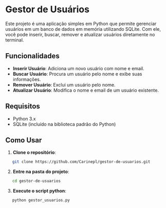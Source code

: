 # Gestor de Usuários

Este projeto é uma aplicação simples em Python que permite gerenciar usuários em um banco de dados em memória utilizando SQLite. Com ele, você pode inserir, buscar, remover e atualizar usuários diretamente no terminal.

## Funcionalidades

- **Inserir Usuário**: Adiciona um novo usuário com nome e email.
- **Buscar Usuário**: Procura um usuário pelo nome e exibe suas informações.
- **Remover Usuário**: Exclui um usuário pelo nome.
- **Atualizar Usuário**: Modifica o nome e email de um usuário existente.

## Requisitos

- Python 3.x
- SQLite (incluído na biblioteca padrão do Python)

## Como Usar

1. **Clone o repositório**:
```bash
   git clone https://github.com/Carinepl/gestor-de-usuarios.git
```
2. **Entre na pasta do projeto**:
```bash
   cd gestor-de-usuarios
```
3. **Execute o script python**:
```bash
   python gestor_usuarios.py
```
